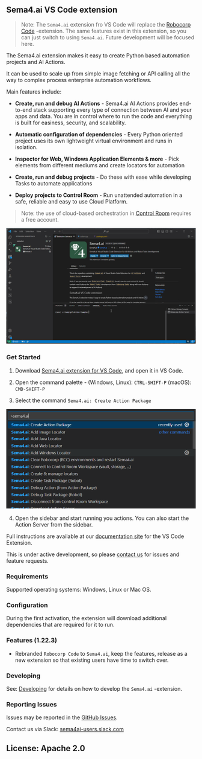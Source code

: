 ## Sema4.ai VS Code extension

> Note: The `Sema4.ai` extension fro VS Code will replace the [Robocorp Code](https://marketplace.visualstudio.com/items?itemName=robocorp.robocorp-code) -extension. The same features exist in this extension, so you can just switch to using `Sema4.ai`. Future development will be focused here.

The Sema4.ai extension makes it easy to create Python based automation projects and AI Actions.

It can be used to scale up from simple image fetching or API calling all the way to complex process enterprise automation workflows.

Main features include:

-   **Create, run and debug AI Actions** - Sema4.ai AI Actions provides end-to-end stack supporting every type of connection between AI and your apps and data. You are in control where to run the code and everything is built for easiness, security, and scalability. 

-   **Automatic configuration of dependencies** - Every Python oriented project uses its own lightweight virtual environment and runs in isolation.

-   **Inspector for Web, Windows Application Elements & more** - Pick elements from different mediums and create locators for automation

-   **Create, run and debug projects** - Do these with ease while developing Tasks to automate applications

-   **Deploy projects to Control Room** - Run unattended automation in a safe, reliable and easy to use Cloud Platform.

> Note: the use of cloud-based orchestration in [Control Room](https://cloud.robocorp.com/) requires a free account.

![Example of a Robot running with the extension](images/gif_run.gif)

### Get Started

1. Download [Sema4.ai extension for VS Code](https://marketplace.visualstudio.com/items?itemName=sema4ai.sema4ai), and open it in VS Code.

2. Open the command palette - (Windows, Linux): `CTRL-SHIFT-P` (macOS): `CMD-SHIFT-P`

3. Select the command `Sema4.ai: Create Action Package`

![image of command palette](images/command-palette.png)

4. Open the sidebar and start running you actions. You can also start the Action Server from the sidebar.


Full instructions are available at our [documentation site](https://sema4.ai/docs/platform/vs-code) for the VS Code Extension.

This is under active development, so please [contact us](https://sema4.ai/contact-us/) for issues and feature requests.

### Requirements

Supported operating systems: Windows, Linux or Mac OS.

### Configuration

During the first activation, the extension will download additional dependencies that are required for it to run.

### Features (1.22.3)

-   Rebranded `Robocorp Code` to `Sema4.ai`, keep the features, release as a new extension so that existing users have time to switch over.

### Developing

See: [Developing](../docs/develop.md) for details on how to develop the `Sema4.ai` -extension.

### Reporting Issues

Issues may be reported in the [GitHub Issues](https://github.com/Sema4AI/vscode-extension/issues/new/choose).

Contact us via Slack: [sema4ai-users.slack.com](https://sema4ai-users.slack.com/ssb/redirect)

## License: Apache 2.0
